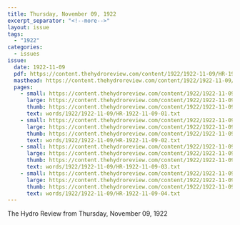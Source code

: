 ```yaml
---
title: Thursday, November 09, 1922
excerpt_separator: "<!--more-->"
layout: issue
tags:
  - "1922"
categories:
  - issues
issue:
  date: 1922-11-09
  pdf: https://content.thehydroreview.com/content/1922/1922-11-09/HR-1922-11-09.pdf
  masthead: https://content.thehydroreview.com/content/1922/1922-11-09/masthead/HR-1922-11-09.jpg
  pages:
    - small: https://content.thehydroreview.com/content/1922/1922-11-09/small/HR-1922-11-09-01.jpg
      large: https://content.thehydroreview.com/content/1922/1922-11-09/large/HR-1922-11-09-01.jpg
      thumb: https://content.thehydroreview.com/content/1922/1922-11-09/thumbnails/HR-1922-11-09-01.jpg
      text: words/1922/1922-11-09/HR-1922-11-09-01.txt
    - small: https://content.thehydroreview.com/content/1922/1922-11-09/small/HR-1922-11-09-02.jpg
      large: https://content.thehydroreview.com/content/1922/1922-11-09/large/HR-1922-11-09-02.jpg
      thumb: https://content.thehydroreview.com/content/1922/1922-11-09/thumbnails/HR-1922-11-09-02.jpg
      text: words/1922/1922-11-09/HR-1922-11-09-02.txt
    - small: https://content.thehydroreview.com/content/1922/1922-11-09/small/HR-1922-11-09-03.jpg
      large: https://content.thehydroreview.com/content/1922/1922-11-09/large/HR-1922-11-09-03.jpg
      thumb: https://content.thehydroreview.com/content/1922/1922-11-09/thumbnails/HR-1922-11-09-03.jpg
      text: words/1922/1922-11-09/HR-1922-11-09-03.txt
    - small: https://content.thehydroreview.com/content/1922/1922-11-09/small/HR-1922-11-09-04.jpg
      large: https://content.thehydroreview.com/content/1922/1922-11-09/large/HR-1922-11-09-04.jpg
      thumb: https://content.thehydroreview.com/content/1922/1922-11-09/thumbnails/HR-1922-11-09-04.jpg
      text: words/1922/1922-11-09/HR-1922-11-09-04.txt
---
```


The Hydro Review from Thursday, November 09, 1922

<!--more-->

